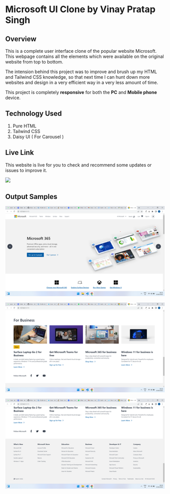 # **Microsoft UI Clone by Vinay Pratap Singh** 
## **Overview**
This is a complete user interface clone of the popular website Microsoft. This webpage contains all the elements which were available on the original website from top to bottom. 

The intension behind this project was to improve and brush up my HTML and Tailwind CSS knowledge, so that next time I can hunt down more websites and design in a very efficient way in a very less amount of time.

This project is completely **responsive** for both the **PC** and **Mobile phone** device.

## **Technology Used**
1. Pure HTML
2. Tailwind CSS
3. Daisy UI ( For Carousel )

## **Live Link**
This website is live for you to check and recommend some updates or issues to improve it.

<a href="https://microsoft-ui-clone-harvi.netlify.app"> <img src="https://img.shields.io/badge/-Live%20Link-blue"> </a>

## **Output Samples** 
<img src="./output/img1.png"> <br> <br>
<img src="./output/img2.png"> <br> <br>
<img src="./output/img3.png"> <br> <br>